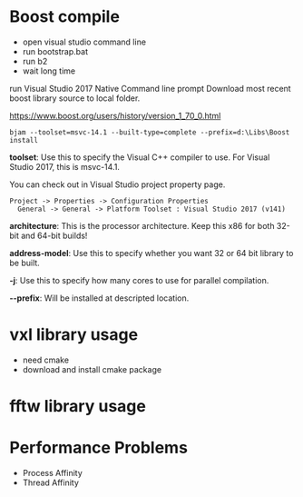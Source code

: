 # Boost compile
* open visual studio command line 
* run bootstrap.bat
* run b2
* wait long time

run Visual Studio 2017 Native Command line prompt
Download most recent boost library source to local folder.

https://www.boost.org/users/history/version_1_70_0.html

```bjam --toolset=msvc-14.1 --built-type=complete --prefix=d:\Libs\Boost install``` 

**toolset**: Use this to specify the Visual C++ compiler to use. For Visual Studio 2017, this is msvc-14.1. 

You can check out in Visual Studio project property page.
```
Project -> Properties -> Configuration Properties
  General -> General -> Platform Toolset : Visual Studio 2017 (v141)
```

**architecture**: This is the processor architecture. Keep this x86 for both 32-bit and 64-bit builds!

**address-model**: Use this to specify whether you want 32 or 64 bit library to be built.

**-j**: Use this to specify how many cores to use for parallel compilation.

**--prefix**: Will be installed at descripted location.


  
  




# vxl library usage
* need cmake 
* download and install cmake package


# fftw library usage

# Performance Problems
* Process Affinity
* Thread Affinity


